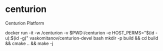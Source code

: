 # centurion
Centurion Platform

docker run -it -w /centurion -v $PWD:/centurion -e HOST_PERMS="$(id -u):$(id -g)" vaskomitanov/centurion-devel bash
mkdir -p build && cd build && cmake .. && make -j

